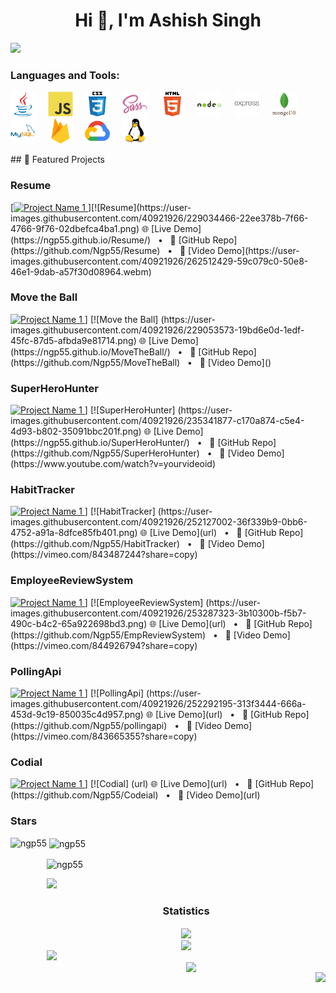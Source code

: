 <h1 align="center">Hi 👋, I'm Ashish Singh</h1>
<div> <a href="https://github.com/ngp55" target="_blank"><img src="https://img.shields.io/badge/GitHub-100000?style=for-the-badge&logo=github&logoColor=white" target="_blank"></a>
</div><h3 align="left">Languages and Tools:</h3>
<p align="left">
<img src="https://raw.githubusercontent.com/teamedwardforever/Readme-Generator/71f25dd8b98329b168142a6b782a107b75eab178/svg/Skills/Languages/java-original.svg" alt="Java" width="40" height="40"/>&nbsp&nbsp&nbsp&nbsp
<img src="https://raw.githubusercontent.com/teamedwardforever/Readme-Generator/71f25dd8b98329b168142a6b782a107b75eab178/svg/Skills/Languages/javascript-original.svg" alt="Javascript" width="40" height="40"/>&nbsp&nbsp&nbsp&nbsp
<img src="https://raw.githubusercontent.com/teamedwardforever/Readme-Generator/71f25dd8b98329b168142a6b782a107b75eab178/svg/Skills/Frontend/css3-original-wordmark.svg" alt="Css" width="40" height="40"/>&nbsp&nbsp&nbsp&nbsp
<img src="https://raw.githubusercontent.com/teamedwardforever/Readme-Generator/71f25dd8b98329b168142a6b782a107b75eab178/svg/Skills/Frontend/sass-original.svg" alt="Sass" width="40" height="40"/>&nbsp&nbsp&nbsp&nbsp
<img src="https://raw.githubusercontent.com/teamedwardforever/Readme-Generator/71f25dd8b98329b168142a6b782a107b75eab178/svg/Skills/Frontend/html5-original-wordmark.svg" alt="HTML" width="40" height="40"/>&nbsp&nbsp&nbsp&nbsp
<img src="https://raw.githubusercontent.com/teamedwardforever/Readme-Generator/71f25dd8b98329b168142a6b782a107b75eab178/svg/Skills/Backend/nodejs-original-wordmark.svg" alt="NodeJs" width="40" height="40"/>&nbsp&nbsp&nbsp&nbsp
<img src="https://raw.githubusercontent.com/teamedwardforever/Readme-Generator/71f25dd8b98329b168142a6b782a107b75eab178/svg/Skills/Backend/express-original-wordmark.svg" alt="Express" width="40" height="40"/>&nbsp&nbsp&nbsp&nbsp
<img src="https://raw.githubusercontent.com/teamedwardforever/Readme-Generator/71f25dd8b98329b168142a6b782a107b75eab178/svg/Skills/Database/mongodb-original-wordmark.svg" alt="Mongodb" width="40" height="40"/>&nbsp&nbsp&nbsp&nbsp
<img src="https://raw.githubusercontent.com/teamedwardforever/Readme-Generator/71f25dd8b98329b168142a6b782a107b75eab178/svg/Skills/Database/mysql-original-wordmark.svg" alt="Mysql" width="40" height="40"/>&nbsp&nbsp&nbsp&nbsp
<img src="https://raw.githubusercontent.com/teamedwardforever/Readme-Generator/71f25dd8b98329b168142a6b782a107b75eab178/svg/Skills/BackendService/firebase-icon.svg" alt="Firebase" width="40" height="40"/>&nbsp&nbsp&nbsp&nbsp
<img src="https://raw.githubusercontent.com/teamedwardforever/Readme-Generator/71f25dd8b98329b168142a6b782a107b75eab178/svg/Skills/Devops/google_cloud-icon.svg" alt="Google Cloud" width="40" height="40"/>&nbsp&nbsp&nbsp&nbsp
<img src="https://raw.githubusercontent.com/teamedwardforever/Readme-Generator/71f25dd8b98329b168142a6b782a107b75eab178/svg/Skills/Other/linux-original.svg" alt="Linux" width="40" height="40"/>
</p>
<p>
  ## 🚀 Featured Projects

### Resume

<a href="url">
  [<img src="https://cdn-icons-png.flaticon.com/128/9772/9772412.png" alt="Project Name 1" width="30px" height="30px">
</a>][![Resume](https://user-images.githubusercontent.com/40921926/229034466-22ee378b-7f66-4766-9f76-02dbefca4ba1.png)
🌐 [Live Demo](https://ngp55.github.io/Resume/) &nbsp; • &nbsp; 
📁 [GitHub Repo](https://github.com/Ngp55/Resume) &nbsp; • &nbsp; 
🎥 [Video Demo](https://user-images.githubusercontent.com/40921926/262512429-59c079c0-50e8-46e1-9dab-a57f30d08964.webm)

### Move the Ball


<a href="url">
  <img src="https://cdn-icons-png.flaticon.com/128/1165/1165249.png" alt="Project Name 1" width="30px" height="30px">
</a>] [![Move the Ball] (https://user-images.githubusercontent.com/40921926/229053573-19bd6e0d-1edf-45fc-87d5-afbda9e81714.png)
🌐 [Live Demo](https://ngp55.github.io/MoveTheBall/) &nbsp; • &nbsp; 
📁 [GitHub Repo](https://github.com/Ngp55/MoveTheBall) &nbsp; • &nbsp; 
🎥 [Video Demo]()


### SuperHeroHunter


<a href="url">
  <img src="https://cdn-icons-png.flaticon.com/128/1538/1538426.png" alt="Project Name 1" width="30px" height="30px">
</a>] [![SuperHeroHunter] (https://user-images.githubusercontent.com/40921926/235341877-c170a874-c5e4-4d93-b802-35091bbc201f.png)
🌐 [Live Demo](https://ngp55.github.io/SuperHeroHunter/) &nbsp; • &nbsp; 
📁 [GitHub Repo](https://github.com/Ngp55/SuperHeroHunter) &nbsp; • &nbsp; 
🎥 [Video Demo](https://www.youtube.com/watch?v=yourvideoid)

### HabitTracker


<a href="url">
  <img src="https://cdn-icons-png.flaticon.com/128/3588/3588658.png" alt="Project Name 1" width="30px" height="30px">
</a>] [![HabitTracker] (https://user-images.githubusercontent.com/40921926/252127002-36f339b9-0bb6-4752-a91a-8dfce85fb401.png)
🌐 [Live Demo](url) &nbsp; • &nbsp; 
📁 [GitHub Repo](https://github.com/Ngp55/HabitTracker) &nbsp; • &nbsp; 
🎥 [Video Demo](https://vimeo.com/843487244?share=copy)

### EmployeeReviewSystem


<a href="url">
  <img src="https://cdn-icons-png.flaticon.com/128/11516/11516546.png" alt="Project Name 1" width="30px" height="30px">
</a>] [![EmployeeReviewSystem] (https://user-images.githubusercontent.com/40921926/253287323-3b10300b-f5b7-490c-b4c2-65a922698bd3.png)
🌐 [Live Demo](url) &nbsp; • &nbsp; 
📁 [GitHub Repo](https://github.com/Ngp55/EmpReviewSystem) &nbsp; • &nbsp; 
🎥 [Video Demo](https://vimeo.com/844926794?share=copy)

### PollingApi


<a href="url">
  <img src="https://cdn-icons-png.flaticon.com/128/2473/2473139.png" alt="Project Name 1" width="30px" height="30px">
</a>] [![PollingApi] (https://user-images.githubusercontent.com/40921926/252292195-313f3444-666a-453d-9c19-850035c4d957.png)
🌐 [Live Demo](url) &nbsp; • &nbsp; 
📁 [GitHub Repo](https://github.com/Ngp55/pollingapi) &nbsp; • &nbsp; 
🎥 [Video Demo](https://vimeo.com/843665355?share=copy)

### Codial


<a href="url">
  <img src="https://cdn-icons-png.flaticon.com/128/9540/9540673.png" alt="Project Name 1" width="30px" height="30px">
</a>] [![Codial] (url)
🌐 [Live Demo](url) &nbsp; • &nbsp; 
📁 [GitHub Repo](https://github.com/Ngp55/Codeial) &nbsp; • &nbsp; 
🎥 [Video Demo](url)


</p>

<h3 align="left">Stars</h3>
<img align="left" height="180em" src="https://github-readme-stats.vercel.app/api/top-langs/?username=ngp55&layout=compact&theme=" alt=ngp55 />

<p>&nbsp;<img align="center" height="180em" src="https://github-readme-stats.vercel.app/api?username=ngp55&show_icons=true&locale=en&theme=sunset-gradient" alt="ngp55" /></p>

<p><img align="center" height="180em" src="https://github-readme-streak-stats.herokuapp.com/?user=ngp55&theme=noctis-minimus" alt="ngp55" /></p>

<img src="https://user-images.githubusercontent.com/73097560/115834477-dbab4500-a447-11eb-908a-139a6edaec5c.gif"><h3 align="center">Statistics</h3>
<div align="center">
<a href="https://github.com/ngp55">
<img align="center" src="http://github-profile-summary-cards.vercel.app/api/cards/stats?username=ngp55&theme=2077" height="180em" /><br>
<img align="center" src="http://github-profile-summary-cards.vercel.app/api/cards/most-commit-language?username=ngp55&theme=2077" height="180em" /><br>
<img align="left" src="http://github-profile-summary-cards.vercel.app/api/cards/repos-per-language?username=ngp55&theme=2077" height="180em" /><br>
<img align="center" src="http://github-profile-summary-cards.vercel.app/api/cards/productive-time?username=ngp55&theme=2077" height="180em" /><br>
<img align="right" src="http://github-profile-summary-cards.vercel.app/api/cards/profile-details?username=ngp55&theme=2077" height="180em" /><br>
</div>
